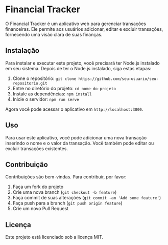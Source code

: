 # Financial Tracker

O Financial Tracker é um aplicativo web para gerenciar transações financeiras. Ele permite aos usuários adicionar, editar e excluir transações, fornecendo uma visão clara de suas finanças.

## Instalação

Para instalar e executar este projeto, você precisará ter Node.js instalado em seu sistema. Depois de ter o Node.js instalado, siga estas etapas:

1. Clone o repositório: `git clone https://github.com/seu-usuario/seu-repositorio.git`
2. Entre no diretório do projeto: `cd nome-do-projeto`
3. Instale as dependências: `npm install`
4. Inicie o servidor: `npm run serve`

Agora você pode acessar o aplicativo em `http://localhost:3000`.

## Uso

Para usar este aplicativo, você pode adicionar uma nova transação inserindo o nome e o valor da transação. Você também pode editar ou excluir transações existentes.

## Contribuição

Contribuições são bem-vindas. Para contribuir, por favor:

1. Faça um fork do projeto
2. Crie uma nova branch (`git checkout -b feature`)
3. Faça commit de suas alterações (`git commit -am 'Add some feature'`)
4. Faça push para a branch (`git push origin feature`)
5. Crie um novo Pull Request

## Licença

Este projeto está licenciado sob a licença MIT.